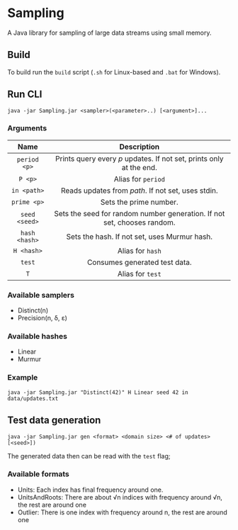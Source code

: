 # Sampling

A Java library for sampling of large data streams using small memory.

## Build

To build run the `build` script (`.sh` for Linux-based and `.bat` for Windows).

## Run CLI

```
java -jar Sampling.jar <sampler>(<parameter>..) [<argument>]...
```

### Arguments

| Name | Description |
| :-: | :-: |
| `period <p>` | Prints query every *p* updates. If not set, prints only at the end. |
| `P <p>` | Alias for `period` |
| `in <path>` | Reads updates from *path*. If not set, uses stdin. |
| `prime <p>` | Sets the prime number. |
| `seed <seed>` | Sets the seed for random number generation. If not set, chooses random. |
| `hash <hash>` | Sets the hash. If not set, uses Murmur hash. |
| `H <hash>` | Alias for `hash` |
| `test` | Consumes generated test data. |
| `T` | Alias for `test` |

### Available samplers

- Distinct(n)
- Precision(n, δ, ε)

### Available hashes

- Linear
- Murmur

### Example

```
java -jar Sampling.jar "Distinct(42)" H Linear seed 42 in  data/updates.txt
```

## Test data generation

```
java -jar Sampling.jar gen <format> <domain size> <# of updates> [<seed>])
```

The generated data then can be read with the `test` flag;

### Available formats

- Units: Each index has final frequency around one.
- UnitsAndRoots: There are about √n indices with frequency around √n, the rest are around one
- Outlier: There is one index with frequency around n, the rest are around one